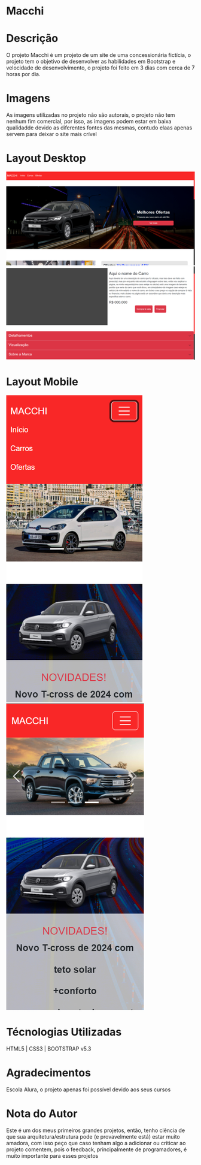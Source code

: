 # Macchi
# Descrição
O projeto Macchi é um projeto de um site de uma concessionária fictícia, o projeto tem o objetivo de desenvolver as habilidades em Bootstrap e velocidade de desenvolvimento, o projeto foi feito em 3 dias  com cerca de 7 horas por dia.

# Imagens
As imagens utilizadas no projeto não são autorais, o projeto não tem nenhum fim comercial, por isso, as imagens podem estar em baixa qualidadde devido as diferentes fontes das mesmas, contudo elaas apenas servem para deixar o site mais crível

# Layout Desktop
<img src="https://github.com/HenryKanemoto/Macchi/blob/main/assets/img/readme/Captura%20de%20tela%202024-01-17%20224405.png" alt="Desktop 1"> <img src="https://github.com/HenryKanemoto/Macchi/blob/main/assets/img/readme/Captura%20de%20tela%202024-01-17%20224432.png" alt="Desktop 2">

# Layout Mobile
 <img src="https://github.com/HenryKanemoto/Macchi/blob/main/assets/img/readme/Captura%20de%20tela%202024-01-17%20224552.png" alt="Mobile 1"> <img src="https://github.com/HenryKanemoto/Macchi/blob/main/assets/img/readme/Captura%20de%20tela%202024-01-17%20224608.png" alt="Mobile 2">

# Técnologias Utilizadas
HTML5 | CSS3 | BOOTSTRAP v5.3

# Agradecimentos 
Escola Alura, o projeto apenas foi possível devido aos seus cursos 

# Nota do Autor
Este é um dos meus primeiros grandes projetos, então, tenho ciência de que sua arquitetura/estrutura pode (e provavelmente está) estar muito amadora, com isso peço que caso tenham algo a adicionar ou criticar ao projeto comentem, pois o feedback, principalmente de programadores, é muito importante para esses projetos
